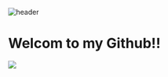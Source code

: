 ![header](https://capsule-render.vercel.app/api?type=waving&color=0:ed9d0b,100:f94001&height=300&section=header&text=Welcome&fontColor=ffffff&fontSize=90)

# Welcom to my Github!! #

 <a href="https://twitter.com/bagjinh52270779" target="_blank"><img src="https://img.shields.io/badge/Twitter-1DA1F2?style=flat-square&logo=Twitter&logoColor=white"/></a>
